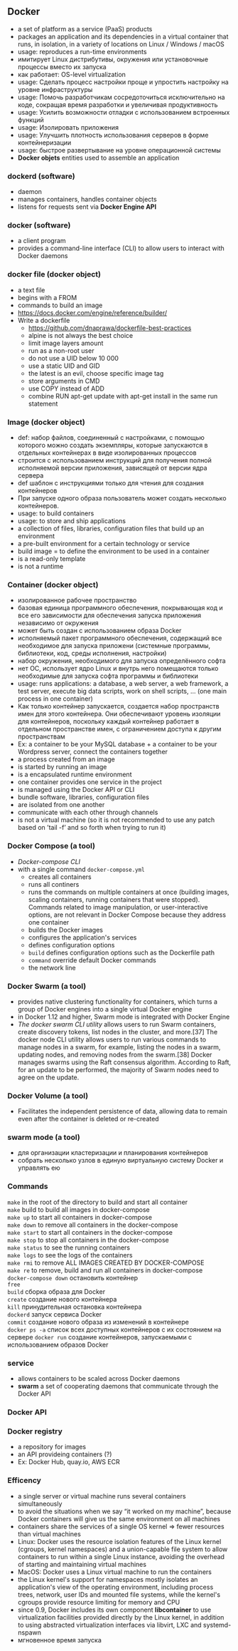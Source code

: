 ## Docker 
* a set of platform as a service (PaaS) products 
* packages an application and its dependencies in a virtual container that runs, in isolation, in a variety of locations on Linux / Windows / macOS
* usage: reproduces a run-time environments
* имитирует Linux дистрибутивы, окружения или установочные процессы вместо их запуска
* как работает: OS-level virtualization
* usage: Сделать процесс настройки проще и упростить настройку на уровне инфраструктуры
* usage: Помочь разработчикам сосредоточиться исключительно на коде, сокращая время разработки и увеличивая продуктивность
* usage: Усилить возможности отладки с использованием встроенных функций
* usage: Изолировать приложения
* usage: Улучшить плотность использования серверов в форме контейнеризации
* usage: быстрое развертывание на уровне операционной системы
* **Docker objets** entities used to assemble an application

### dockerd (software)
* daemon
* manages containers, handles container objects
* listens for requests sent via **Docker Engine API**

### docker (software)
* a client program
* provides a command-line interface (CLI) to allow users to interact with Docker daemons

### docker file (docker object)
* a text file
* begins with a FROM
* commands to build an image
* https://docs.docker.com/engine/reference/builder/ 
* Write a dockerfile
  + https://github.com/dnaprawa/dockerfile-best-practices  
  + alpine is not always the best choice
  + limit image layers amount
  + run as a non-root user
  + do not use a UID below 10 000
  + use a static UID and GID
  + the latest is an evil, choose specific image tag
  + store arguments in CMD
  + use COPY instead of ADD
  + combine RUN apt-get update with apt-get install in the same run statement

### Image (docker object)
* def: набор файлов, соединенный с настройками, с помощью которого можно создать экземпляры, которые запускаются в отдельных контейнерах в виде изолированных процессов
* строится с использованием инструкций для получения полной исполняемой версии приложения, зависящей от версии ядра сервера
* def шаблон с инструкциями только для чтения для создания контейнеров
* При запуске одного образа пользователь может создать несколько контейнеров.
* usage: to build containers
* usage: to store and ship applications
* a collection of files, libraries, configuration files that build up an environment
* a pre-built environment for a certain technology or service
* build image = to define the environment to be used in a container
* is a read-only template
* is not a runtime

### Container (docker object)
* изолированное рабочее пространство
* базовая единица программного обеспечения, покрывающая код и все его зависимости для обеспечения запуска приложения независимо от окружения
* может быть создан с использованием образа Docker
* исполняемый пакет программного обеспечения, содержащий все необходимое для запуска приложени (системные программы, библиотеки, код, среды исполнения, настройки)
* набор окружения, необходимого для запуска определённого софта
* нет ОС, использует ядро Linux и внутрь него помещаются только необходимые для запуска софта программы и библиотеки
* usage: runs applications: a database, a web server, a web framework, a test server, execute big data scripts, work on shell scripts, ... (one main process in one container)
* Как только контейнер запускается, создается набор пространств имен для этого контейнера. Они обеспечивают уровень изоляции для контейнеров, поскольку каждый контейнер работает в отдельном пространстве имен, с ограничением доступа к другим пространствам
* Ex: a container to be your MySQL database + a container to be your Wordpress server, connect the containers together
* a process created from an image
* is started by running an image
* is a encapsulated runtime environment
* one container provides one service in the project
* is managed using the Docker API or CLI
* bundle software, libraries, configuration files
* are isolated from one another
* communicate with each other through channels
* is not a virtual machine (so it is not recommended to use any patch based on ’tail -f’ and so forth when trying to run it)

### Docker Compose (a tool)
* _Docker-compose CLI_
* with a single command `docker-compose.yml`
   + creates all containers
   + runs all continers
   + runs the commands on multiple containers at once (building images, scaling containers, running containers that were stopped). Commands related to image manipulation, or user-interactive options, are not relevant in Docker Compose because they address one container
   + builds the Docker images
   + configures the application's services
   + defines configuration options
   + `build` defines configuration options such as the Dockerfile path
   + `command` override default Docker commands
   + the network line

### Docker Swarm (a tool)
* provides native clustering functionality for containers, which turns a group of Docker engines into a single virtual Docker engine
* in Docker 1.12 and higher, Swarm mode is integrated with Docker Engine
* _The docker swarm CLI utility_ allows users to run Swarm containers, create discovery tokens, list nodes in the cluster, and more.[37] The docker node CLI utility allows users to run various commands to manage nodes in a swarm, for example, listing the nodes in a swarm, updating nodes, and removing nodes from the swarm.[38] Docker manages swarms using the Raft consensus algorithm. According to Raft, for an update to be performed, the majority of Swarm nodes need to agree on the update.

### Docker Volume (a tool)
* Facilitates the independent persistence of data, allowing data to remain even after the container is deleted or re-created

### swarm mode (a tool)
* для организации кластеризации и планирования контейнеров
* собрать несколько узлов в единую виртуальную систему Docker и управлять ею

### Commands
`make` in the root of the directory to build and start all container  
`make` build to build all images in docker-compose  
`make up` to start all containers in docker-compose  
`make down` to remove all containers in the docker-compose   
`make start` to start all containers in the docker-compose   
`make stop` to stop all containers in the docker-compose  
`make status` to see the running containers  
`make logs` to see the logs of the containers  
`make rmi` to remove ALL IMAGES CREATED BY DOCKER-COMPOSE  
`make re` to remove, build and run all containers in docker-compose  
`docker-compose down` остановить контейнер  
`free`  
`build` сборка образа для Docker  
`create` создание нового контейнера  
`kill` принудительная остановка контейнера  
`dockerd` запуск сервиса Docker  
`commit` создание нового образа из изменений в контейнере  
`docker ps -a` список всех доступных контейнеров с их состоянием на сервере
`docker run` создание контейнеров, запускаемыми с использованием образов Docker

### service
* allows containers to be scaled across Docker daemons
* **swarm** a set of cooperating daemons that communicate through the Docker API

### Docker API

### Docker registry
* a repository for images
* an API provideing containers (?)
* Ex: Docker Hub, quay.io, AWS ECR

### Efficency
* a single server or virtual machine runs several containers simultaneously
* to avoid the situations when we say “it worked on my machine”, because Docker containers will give us the same environment on all machines
* containers share the services of a single OS kernel => fewer resources than virtual machines  
* Linux: Docker uses the resource isolation features of the Linux kernel (cgroups, kernel namespaces) and a union-capable file system to allow containers to run within a single Linux instance, avoiding the overhead of starting and maintaining virtual machines
* MacOS: Docker uses a Linux virtual machine to run the containers
* the Linux kernel's support for namespaces mostly isolates an application's view of the operating environment, including process trees, network, user IDs and mounted file systems, while the kernel's cgroups provide resource limiting for memory and CPU 
* since 0.9, Docker includes its own component **libcontainer** to use virtualization facilities provided directly by the Linux kernel, in addition to using abstracted virtualization interfaces via libvirt, LXC and systemd-nspawn
* мгновенное время запуска

